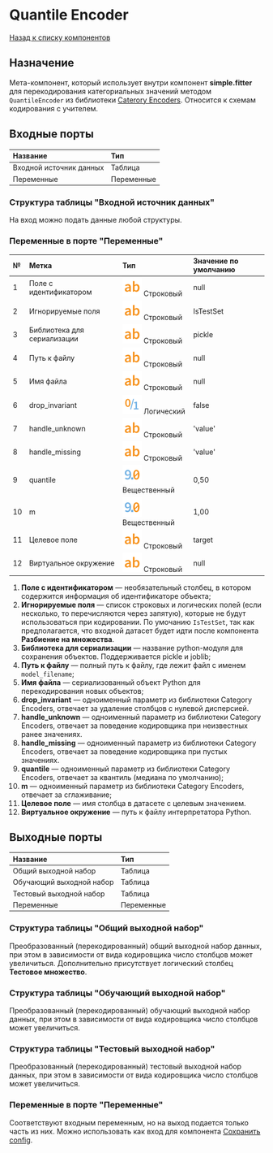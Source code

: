 # Quantile Encoder

[Назад к списку компонентов](../README.md)

## Назначение

Мета-компонент, который использует внутри компонент **simple.fitter** для перекодирования категориальных значений методом `QuantileEncoder` из библиотеки [Caterory Encoders](https://contrib.scikit-learn.org/category_encoders). 
Относится к схемам кодирования с учителем.


## Входные порты

| Название                | Тип        |
|:------------------------|:-----------|
| Входной источник данных | Таблица    |
| Переменные              | Переменные |

### Структура таблицы "Входной источник данных"

На вход можно подать данные любой структуры.

### Переменные в порте "Переменные"

| №  | Метка                       | Тип                                       | Значение по умолчанию   |
|:---|:----------------------------|:------------------------------------------|:------------------------|
| 1  | Поле с идентификатором      | ![](./img/string.svg) Строковый           | null                    |
| 2  | Игнорируемые поля           | ![](./img/string.svg) Строковый           | IsTestSet               |
| 3  | Библиотека для сериализации | ![](./img/string.svg) Строковый           | pickle                  |
| 4  | Путь к файлу                | ![](./img/string.svg) Строковый           | null                    |
| 5  | Имя файла                   | ![](./img/string.svg) Строковый           | null                    |
| 6  | drop_invariant              | ![](./img/logical.svg) Логический         | false                   |
| 7  | handle_unknown              | ![](./img/string.svg) Строковый           | 'value'                 |
| 8  | handle_missing              | ![](./img/string.svg) Строковый           | 'value'                 |
| 9  | quantile                    | ![](./img/realnumber.svg) Вещественный    | 0,50                    |
| 10 | m                           | ![](./img/realnumber.svg) Вещественный    | 1,00                    |
| 11 | Целевое поле                | ![](./img/string.svg) Строковый           | target                  |
| 12 | Виртуальное окружение       | ![](./img/string.svg) Строковый           |null                     |

1. **Поле с идентификатором** — необязательный столбец, в котором содержится информация об идентификаторе объекта;
2. **Игнорируемые поля** — cписок строковых и логических полей (если несколько, то перечисляются через запятую), которые не будут использоваться при кодировании. По умочанию `IsTestSet`, так как предполагается, что входной датасет будет идти после компонента **Разбиение на множества**.
3. **Библиотека для сериализации** — название python-модуля для сохранения объектов. Поддерживается pickle и joblib;
4. **Путь к файлу** — полный путь к файлу, где лежит файл с именем `model_filename`;
5. **Имя файла**  — сериализованный объект Python для перекодирования новых объектов;
6. **drop_invariant** — одноименный параметр из библиотеки Category Encoders, отвечает за удаление столбцов с нулевой дисперсией.
7. **handle_unknown** — одноименный параметр из библиотеки Category Encoders, отвечает за поведение кодировщика при неизвестных ранее значениях.
8. **handle_missing** —  одноименный параметр из библиотеки Category Encoders, отвечает за поведение кодировщика при пустых значениях.
9. **quantile** — одноименный параметр из библиотеки Category Encoders, отвечает за квантиль (медиана по умолчанию);
10. **m** — одноименный параметр из библиотеки Category Encoders, отвечает за сглаживание;
11. **Целевое поле** —  имя столбца в датасете с целевым значением.
12. **Виртуальное окружение** — путь к файлу интерпретатора Python.


## Выходные порты

| Название                  | Тип        |
|:--------------------------|:-----------|
| Общий выходной набор      | Таблица    |
| Обучающий выходной набор  | Таблица    |
| Тестовый выходной набор   | Таблица    |
| Переменные                | Переменные |

### Структура таблицы "Общий выходной набор"

Преобразованный (перекодированный) общий выходной набор данных, при этом в зависимости от вида кодировщика число столбцов может увеличиться. Дополнительно присутствует логический столбец **Тестовое множество**.

### Структура таблицы "Обучающий выходной набор"

Преобразованный (перекодированный) обучающий выходной набор данных, при этом в зависимости от вида кодировщика число столбцов может увеличиться.

### Структура таблицы "Тестовый выходной набор"

Преобразованный (перекодированный) тестовый выходной набор данных, при этом в зависимости от вида кодировщика число столбцов может увеличиться.

### Переменные в порте "Переменные"

Соответствуют входным переменным, но на выход подается только часть из них. Можно использовать как вход для компонента [Сохранить config](../save_config.md).